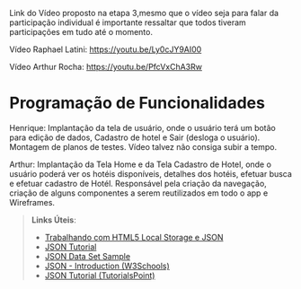 Link do Vídeo proposto na etapa 3,mesmo que o vídeo seja para falar da participação individual é importante ressaltar que todos tiveram participações em tudo até o momento. 

Vídeo Raphael Latini:
https://youtu.be/Ly0cJY9AI00

Vídeo Arthur Rocha:
https://youtu.be/PfcVxChA3Rw






# Programação de Funcionalidades

Henrique: Implantação da tela de usuário, onde o usuário terá um botão para edição de dados, Cadastro de hotel e Sair (desloga o usuário).
Montagem de planos de testes. Vídeo talvez não consiga subir a tempo.

Arthur: Implantação da Tela Home e da Tela Cadastro de Hotel, onde o usuário poderá ver os hotéis disponíveis, detalhes dos hotéis, efetuar busca e efetuar cadastro de Hotél. Responsável pela criação da navegação, criação de alguns componentes a serem reutilizados em todo o app e Wireframes.

> **Links Úteis**:
>
> - [Trabalhando com HTML5 Local Storage e JSON](https://www.devmedia.com.br/trabalhando-com-html5-local-storage-e-json/29045)
> - [JSON Tutorial](https://www.w3resource.com/JSON)
> - [JSON Data Set Sample](https://opensource.adobe.com/Spry/samples/data_region/JSONDataSetSample.html)
> - [JSON - Introduction (W3Schools)](https://www.w3schools.com/js/js_json_intro.asp)
> - [JSON Tutorial (TutorialsPoint)](https://www.tutorialspoint.com/json/index.htm)

